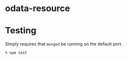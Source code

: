 # odata-resource

# Testing
Simply requires that `mongod` be running on the default port.

```
% npm test
```

